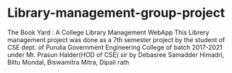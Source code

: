 # Library-management-group-project
The Book Yard : A College Library Management WebApp
This Librery management project was done as a 7th semester project
by the student of CSE dept. of Purulia Government Engineering College of batch 2017-2021
under Mr. Prasun Halder(HOD of CSE) sir
by Debasree Samadder
Himadri,
Biltu Mondal,
Biswamitra Mitra,
Dipali rath
